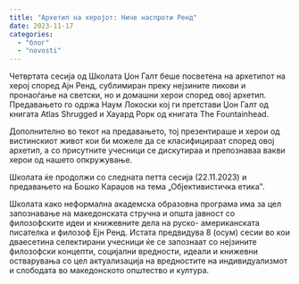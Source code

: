 ```yaml
---
title: "Архетип на херојот: Ниче наспроти Ренд"
date: 2023-11-17
categories: 
  - "блог"
  - "novosti"
---
```


Четвртата сесија од Школата Џон Галт беше посветена на архетипот на херој според Ајн Ренд, сублимиран преку нејзините ликови и пронаоѓање на светски, но и домашни херои според овој архетип. Предавањето го одржа Наум Локоски кој ги претстави Џон Галт од книгата Atlas Shrugged и Хауард Рорк од книгата The Fountainhead.

Дополнително во текот на предавањето, тој презентираше и херои од вистинскиот живот кои би можеле да се класифицираат според овој архетип, а со присутните учесници се дискутираа и препознаваа вакви херои од нашето опкружување.

Школата ќе продолжи со следната петта сесија (22.11.2023) и предавањето на Бошко Караџов на тема „Објективистичка етика".

Школата како неформална академска образовна програма има за цел запознавање на македонската стручна и општа јавност со филозофските идеи и книжевните дела на руско- американската писателка и филозоф Eјн Ренд. Истата предвидува 8 (осум) сесии во кои дваесетина селектирани учесници ќе се запознаат со нејзините филозофски концепти, социјални вредности, идеали и книжевни остварувања со цел актуализација на вредностите на индивидуализмот и слободата во македонското општество и култура.
